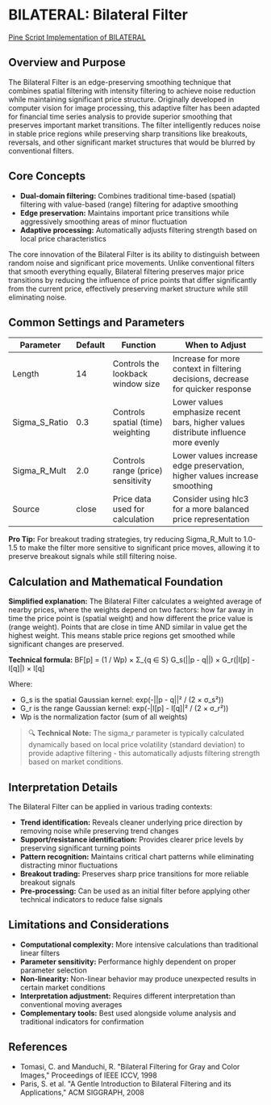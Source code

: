 # BILATERAL: Bilateral Filter

[Pine Script Implementation of BILATERAL](https://github.com/mihakralj/pinescript/blob/main/indicators/filters/bilateral.pine)

## Overview and Purpose

The Bilateral Filter is an edge-preserving smoothing technique that combines spatial filtering with intensity filtering to achieve noise reduction while maintaining significant price structure. Originally developed in computer vision for image processing, this adaptive filter has been adapted for financial time series analysis to provide superior smoothing that preserves important market transitions. The filter intelligently reduces noise in stable price regions while preserving sharp transitions like breakouts, reversals, and other significant market structures that would be blurred by conventional filters.

## Core Concepts

* **Dual-domain filtering:** Combines traditional time-based (spatial) filtering with value-based (range) filtering for adaptive smoothing
* **Edge preservation:** Maintains important price transitions while aggressively smoothing areas of minor fluctuation
* **Adaptive processing:** Automatically adjusts filtering strength based on local price characteristics

The core innovation of the Bilateral Filter is its ability to distinguish between random noise and significant price movements. Unlike conventional filters that smooth everything equally, Bilateral filtering preserves major price transitions by reducing the influence of price points that differ significantly from the current price, effectively preserving market structure while still eliminating noise.

## Common Settings and Parameters

| Parameter | Default | Function | When to Adjust |
|-----------|---------|----------|---------------|
| Length | 14 | Controls the lookback window size | Increase for more context in filtering decisions, decrease for quicker response |
| Sigma_S_Ratio | 0.3 | Controls spatial (time) weighting | Lower values emphasize recent bars, higher values distribute influence more evenly |
| Sigma_R_Mult | 2.0 | Controls range (price) sensitivity | Lower values increase edge preservation, higher values increase smoothing |
| Source | close | Price data used for calculation | Consider using hlc3 for a more balanced price representation |

**Pro Tip:** For breakout trading strategies, try reducing Sigma_R_Mult to 1.0-1.5 to make the filter more sensitive to significant price moves, allowing it to preserve breakout signals while still filtering noise.

## Calculation and Mathematical Foundation

**Simplified explanation:**
The Bilateral Filter calculates a weighted average of nearby prices, where the weights depend on two factors: how far away in time the price point is (spatial weight) and how different the price value is (range weight). Points that are close in time AND similar in value get the highest weight. This means stable price regions get smoothed while significant changes are preserved.

**Technical formula:**
BF[p] = (1 / Wp) × Σ_{q ∈ S} G_s(||p - q||) × G_r(|I[p] - I[q]|) × I[q]

Where:
- G_s is the spatial Gaussian kernel: exp(-||p - q||² / (2 × σ_s²))
- G_r is the range Gaussian kernel: exp(-|I[p] - I[q]|² / (2 × σ_r²))
- Wp is the normalization factor (sum of all weights)

> 🔍 **Technical Note:** The sigma_r parameter is typically calculated dynamically based on local price volatility (standard deviation) to provide adaptive filtering - this automatically adjusts filtering strength based on market conditions.

## Interpretation Details

The Bilateral Filter can be applied in various trading contexts:

* **Trend identification:** Reveals cleaner underlying price direction by removing noise while preserving trend changes
* **Support/resistance identification:** Provides clearer price levels by preserving significant turning points
* **Pattern recognition:** Maintains critical chart patterns while eliminating distracting minor fluctuations
* **Breakout trading:** Preserves sharp price transitions for more reliable breakout signals
* **Pre-processing:** Can be used as an initial filter before applying other technical indicators to reduce false signals

## Limitations and Considerations

* **Computational complexity:** More intensive calculations than traditional linear filters
* **Parameter sensitivity:** Performance highly dependent on proper parameter selection
* **Non-linearity:** Non-linear behavior may produce unexpected results in certain market conditions
* **Interpretation adjustment:** Requires different interpretation than conventional moving averages
* **Complementary tools:** Best used alongside volume analysis and traditional indicators for confirmation

## References

* Tomasi, C. and Manduchi, R. "Bilateral Filtering for Gray and Color Images," Proceedings of IEEE ICCV, 1998
* Paris, S. et al. "A Gentle Introduction to Bilateral Filtering and its Applications," ACM SIGGRAPH, 2008
